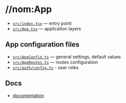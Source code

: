 # //nom:App
- [`src/index.tsx`](./index.tsx) — entry point
- [`src/App.tsx`](./App.tsx) — application layers

## App configuration files
- [`src/AppConfig.ts`](./AppConfig.ts) — general settings, default values
- [`src/AppRoutes.ts`](./AppRoutes.ts) — routes configuration
- [`src/auth/config.ts`](./auth/config.ts) - user roles

## Docs
- [documentation](../documentation/)

